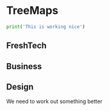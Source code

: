 # TreeMaps
```python
print('This is working nice')
```
## FreshTech
## Business
## Design
We need to work out something better